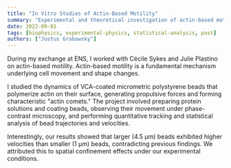 ```yaml
---
title: "In Vitro Studies of Actin-Based Motility"
summary: "Experimental and theoretical investigation of actin-based motility using coated polystyrene beads; microscopy observation, particle tracking, and stochastic analysis of bead dynamics."
date: 2022-09-01
tags: [biophysics, experimental-physics, statistical-analysis, past]
authors: ["Justus Grabowsky"]
---
```

During my exchange at ENS, I worked with Cécile Sykes and Julie Plastino on actin-based motility. Actin-based motility is a fundamental mechanism underlying cell movement and shape changes. 

I studied the dynamics of VCA-coated micrometric polystyrene beads that polymerize actin on their surface, generating propulsive forces and forming characteristic "actin comets." The project involved preparing protein solutions and coating beads, observing their movement under phase-contrast microscopy, and performing quantitative tracking and statistical analysis of bead trajectories and velocities.

Interestingly, our results showed that larger (4.5 μm) beads exhibited higher velocities than smaller (1 μm) beads, contradicting previous findings. We attributed this to spatial confinement effects under our experimental conditions.
